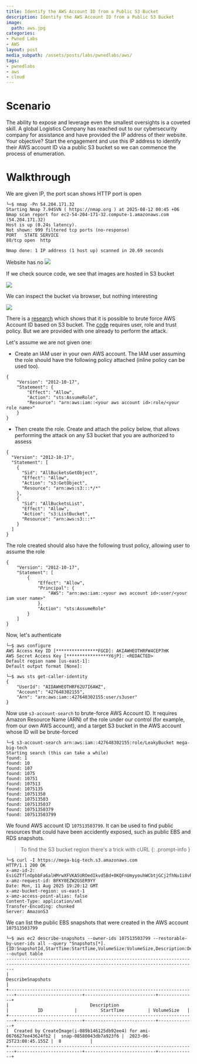 ```yaml
---
title: Identify the AWS Account ID from a Public S3 Bucket
description: Identify the AWS Account ID from a Public S3 Bucket
image:
  path: aws.jpg
categories:
- Pwned Labs
- AWS
layout: post
media_subpath: /assets/posts/labs/pwnedlabs/aws/
tags:
- pwnedlabs
- aws
- cloud
---
```

# Scenario
The ability to expose and leverage even the smallest oversights is a coveted skill. A global Logistics Company has reached out to our cybersecurity company for assistance and have provided the IP address of their website. Your objective? Start the engagement and use this IP address to identify their AWS account ID via a public S3 bucket so we can commence the process of enumeration.


# Walkthrough


We are given IP, the port scan shows HTTP port is open
```
└─$ nmap -Pn 54.204.171.32
Starting Nmap 7.94SVN ( https://nmap.org ) at 2025-08-12 00:45 +06
Nmap scan report for ec2-54-204-171-32.compute-1.amazonaws.com (54.204.171.32)
Host is up (0.24s latency).
Not shown: 999 filtered tcp ports (no-response)
PORT   STATE SERVICE
80/tcp open  http

Nmap done: 1 IP address (1 host up) scanned in 20.69 seconds
```

Website has no
![](identify-the-aws-account-id-from-a-public-s3-bucket-1.png)

If we check source code, we see that images are hosted in S3 bucket

![](identify-the-aws-account-id-from-a-public-s3-bucket-2.png)

We can inspect the bucket via browser, but nothing interesting

![](identify-the-aws-account-id-from-a-public-s3-bucket-3.png)

There is a [research](https://cloudar.be/awsblog/finding-the-account-id-of-any-public-s3-bucket/) which shows that it is possible to brute force AWS Account ID based on S3 bucket. The [code](https://github.com/WeAreCloudar/s3-account-search/blob/main/s3_account_search/cli.py) requires user, role and trust policy. But we are provided with one already to perform the attack. 

Let's assume we are not given one:
- Create an IAM user in your own AWS account. The IAM user assuming the role should have the following policy attached (inline policy can be used too).
```
{
    "Version": "2012-10-17",
    "Statement": {
        "Effect": "Allow",
        "Action": "sts:AssumeRole",
        "Resource": "arn:aws:iam::<your aws account id>:role/<your role name>"
    }
}
```

- Then create the role. Create and attach the policy below, that allows performing the attack on any S3 bucket that you are authorized to assess
```
{
  "Version": "2012-10-17",
  "Statement": [
    {
      "Sid": "AllBucketsGetObject",
      "Effect": "Allow",
      "Action": "s3:GetObject",
      "Resource": "arn:aws:s3:::*/*"
    },
    {
      "Sid": "AllBucketsList",
      "Effect": "Allow",
      "Action": "s3:ListBucket",
      "Resource": "arn:aws:s3:::*"
    }
  ]
}
```

The role created should also have the following trust policy, allowing user to assume the role
```
{
    "Version": "2012-10-17",
    "Statement": [
        {
            "Effect": "Allow",
            "Principal": {
                "AWS": "arn:aws:iam::<your aws account id>:user/<your iam user name>"
            },
            "Action": "sts:AssumeRole"
        }
    ]
}
```

Now, let's authenticate
```
└─$ aws configure            
AWS Access Key ID [****************FGCD]: AKIAWHEOTHRFW4CEP7HK
AWS Secret Access Key [****************Y6jP]: <REDACTED>
Default region name [us-east-1]: 
Default output format [None]: 
```
```
└─$ aws sts get-caller-identity
{
    "UserId": "AIDAWHEOTHRF62U7I6AWZ",
    "Account": "427648302155",
    "Arn": "arn:aws:iam::427648302155:user/s3user"
}
```

Now use `s3-account-search` to brute-force AWS Account ID. It requires Amazon Resource Name (ARN) of the role under our control (for example, from our own AWS account), and a target S3 bucket in the AWS account whose ID will be brute-forced

```
└─$ s3-account-search arn:aws:iam::427648302155:role/LeakyBucket mega-big-tech
Starting search (this can take a while)
found: 1
found: 10
found: 107
found: 1075
found: 10751
found: 107513
found: 1075135
found: 10751350
found: 107513503
found: 1075135037
found: 10751350379
found: 107513503799
```

We found AWS account ID `107513503799`. It can be used to find public resources that could have been accidently exposed, such as public EBS and RDS snapshots. 

> To find the S3 bucket region there's a trick with cURL
{: .prompt-info }
```
└─$ curl -I https://mega-big-tech.s3.amazonaws.com
HTTP/1.1 200 OK
x-amz-id-2: EsiGZTflnOpbbFa6alHMrwXFVKA5UROedIkvd5Bd+0KQFnUmyyouhWCbtjGCj2fhNu1i8vRtqyU=
x-amz-request-id: BFKY0EZW2GSER9YY
Date: Mon, 11 Aug 2025 19:20:12 GMT
x-amz-bucket-region: us-east-1
x-amz-access-point-alias: false
Content-Type: application/xml
Transfer-Encoding: chunked
Server: AmazonS3

```

We can list the public EBS snapshots that were created in the AWS account `107513503799 `
```
└─$ aws ec2 describe-snapshots --owner-ids 107513503799 --restorable-by-user-ids all --query "Snapshots[*].{ID:SnapshotId,StartTime:StartTime,VolumeSize:VolumeSize,Description:Description}" --output table
-----------------------------------------------------------------------------------------------------------------------------------------------
|                                                              DescribeSnapshots                                                              |
+------------------------------------------------------------------------+-------------------------+---------------------------+--------------+
|                               Description                              |           ID            |         StartTime         | VolumeSize   |
+------------------------------------------------------------------------+-------------------------+---------------------------+--------------+
|  Created by CreateImage(i-089b146125db92ee4) for ami-0676627ee43624fb2 |  snap-08580043db7a923f6 |  2023-06-25T23:08:45.155Z |  8           |
+------------------------------------------------------------------------+-------------------------+---------------------------+--------------+
```